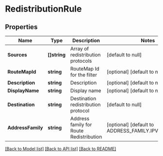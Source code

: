 # RedistributionRule

## Properties
Name | Type | Description | Notes
------------ | ------------- | ------------- | -------------
**Sources** | **[]string** | Array of redistribution protocols | [default to null]
**RouteMapId** | **string** | RouteMap Id for the filter | [optional] [default to null]
**Description** | **string** | Description | [optional] [default to null]
**DisplayName** | **string** | Display name | [optional] [default to null]
**Destination** | **string** | Destination redistribution protocol | [default to null]
**AddressFamily** | **string** | Address family for Route Redistribution | [optional] [default to ADDRESS_FAMILY.IPV4_AND_IPV6]

[[Back to Model list]](../README.md#documentation-for-models) [[Back to API list]](../README.md#documentation-for-api-endpoints) [[Back to README]](../README.md)

